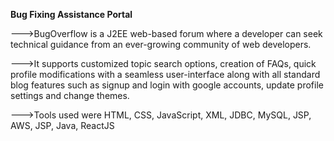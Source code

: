 **Bug Fixing Assistance Portal**

--->BugOverflow is a J2EE web-based forum where a developer can seek technical guidance from an ever-growing community of web developers. 

--->It supports customized topic search options, creation of FAQs, quick profile modifications with a seamless user-interface along with all standard blog features such as signup and login with google accounts, update profile settings and change themes.

--->Tools used were HTML, CSS, JavaScript, XML, JDBC, MySQL, JSP, AWS, JSP, Java, ReactJS
